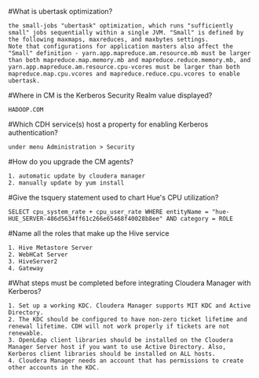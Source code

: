 #What is ubertask optimization?
```
the small-jobs "ubertask" optimization, which runs "sufficiently small" jobs sequentially within a single JVM. "Small" is defined by the following maxmaps, maxreduces, and maxbytes settings. 
Note that configurations for application masters also affect the "Small" definition - yarn.app.mapreduce.am.resource.mb must be larger than both mapreduce.map.memory.mb and mapreduce.reduce.memory.mb, and yarn.app.mapreduce.am.resource.cpu-vcores must be larger than both mapreduce.map.cpu.vcores and mapreduce.reduce.cpu.vcores to enable ubertask. 
```

#Where in CM is the Kerberos Security Realm value displayed?
```
HADOOP.COM
```

#Which CDH service(s) host a property for enabling Kerberos authentication?
```
under menu Administration > Security
```

#How do you upgrade the CM agents?
```
1. automatic update by cloudera manager
2. manually update by yum install
```

#Give the tsquery statement used to chart Hue's CPU utilization?
```
SELECT cpu_system_rate + cpu_user_rate WHERE entityName = "hue-HUE_SERVER-486d5634ff61c266e65468f40028b8ee" AND category = ROLE
```

#Name all the roles that make up the Hive service
```
1. Hive Metastore Server
2. WebHCat Server
3. HiveServer2
4. Gateway
```

#What steps must be completed before integrating Cloudera Manager with Kerberos?
```
1. Set up a working KDC. Cloudera Manager supports MIT KDC and Active Directory.
2. The KDC should be configured to have non-zero ticket lifetime and renewal lifetime. CDH will not work properly if tickets are not renewable.
3. OpenLdap client libraries should be installed on the Cloudera Manager Server host if you want to use Active Directory. Also, Kerberos client libraries should be installed on ALL hosts.
4. Cloudera Manager needs an account that has permissions to create other accounts in the KDC.
```
